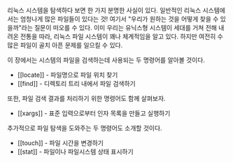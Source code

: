 
리눅스 시스템을 탐색하다 보면 한 가지 분명한 사실이 있다. 일반적인 리눅스 시스템에서는 엄청나게 많은 파일들이 있다는 것! 여기서 "우리가 원하는 것을 어떻게 찾을 수 있을까"라는 질문이 떠오를 수 있다. 이미 우리는 유닉스형 시스템이 세대를 거쳐 전해 내려온 전통을 따라, 리눅스 파일 시스템이 꽤나 체계적임을 알고 있다. 하지만 여전히 수많은 파일이 골치 아픈 문제를 일으킬 수 있다.

이 장에서는 시스템의 파일을 검색하는데 사용되는 두 명령어를 알아볼 것이다.

- [[locate]] - 파일명으로 파일 위치 찾기
- [[find]] - 디렉토리 트리 내에서 파일 검색하기

또한, 파일 검색 결과를 처리하기 위한 명령어도 함께 살펴보자.

- [[xargs]] - 표준 입력으로부터 인자 목록을 만들고 실행하기

추가적으로 파일 탐색을 도와주는 두 명령어도 소개할 것이다.

- [[touch]] - 파일 시간을 변경하기
- [[stat]] - 파일이나 파일시스템 상태 표시하기